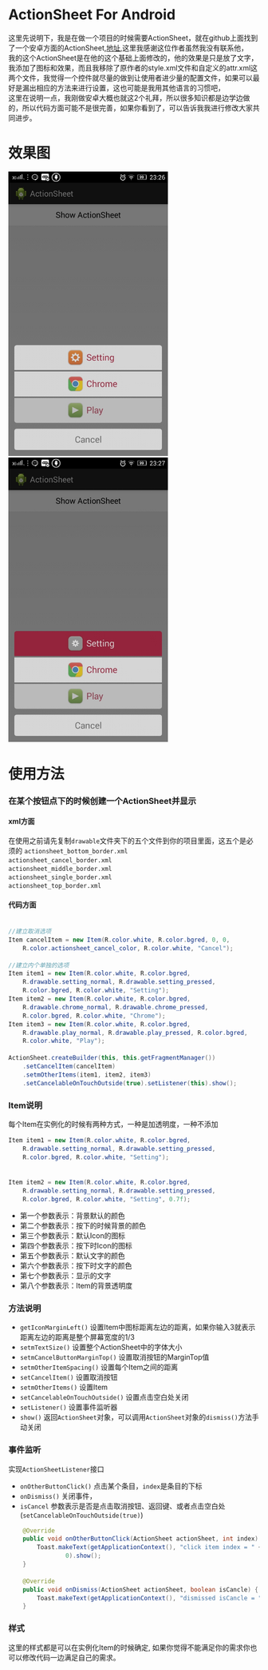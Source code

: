 ActionSheet For Android
===========
这里先说明下，我是在做一个项目的时候需要ActionSheet，就在github上面找到了一个安卓方面的ActionSheet,[地址](https://github.com/baoyongzhang/ActionSheetForAndroid/tree/master/code),这里我感谢这位作者虽然我没有联系他，  
我的这个ActionSheet是在他的这个基础上面修改的，他的效果是只是放了文字，我添加了图标和效果，而且我移除了原作者的style.xml文件和自定义的attr.xml这两个文件，我觉得一个控件就尽量的做到让使用者进少量的配置文件，如果可以最好是漏出相应的方法来进行设置，这也可能是我用其他语言的习惯吧，  
这里在说明一点，我刚做安卓大概也就这2个礼拜，所以很多知识都是边学边做的，所以代码方面可能不是很完善，如果你看到了，可以告诉我我进行修改大家共同进步。

# 效果图
<p>
   <img src="https://raw.githubusercontent.com/Dn9x/ActionSheet/master/Screenshot1.jpeg" width="320" alt="Screenshot"/>
   &nbsp;&nbsp;
   <img src="https://raw.githubusercontent.com/Dn9x/ActionSheet/master/Screenshot2.jpeg" width="320" alt="Screenshot"/>
</p>

# 使用方法

### 在某个按钮点下的时候创建一个ActionSheet并显示

#### xml方面
在使用之前请先复制`drawable`文件夹下的五个文件到你的项目里面，这五个是必须的
`actionsheet_bottom_border.xml`  
`actionsheet_cancel_border.xml`  
`actionsheet_middle_border.xml`  
`actionsheet_single_border.xml`  
`actionsheet_top_border.xml`  

#### 代码方面
```java

//建立取消选项
Item cancelItem = new Item(R.color.white, R.color.bgred, 0, 0,
	R.color.actionsheet_cancel_color, R.color.white, "Cancel");

//建立内个单独的选项
Item item1 = new Item(R.color.white, R.color.bgred,
	R.drawable.setting_normal, R.drawable.setting_pressed,
	R.color.bgred, R.color.white, "Setting");
Item item2 = new Item(R.color.white, R.color.bgred,
	R.drawable.chrome_normal, R.drawable.chrome_pressed,
	R.color.bgred, R.color.white, "Chrome");
Item item3 = new Item(R.color.white, R.color.bgred,
	R.drawable.play_normal, R.drawable.play_pressed, R.color.bgred,
	R.color.white, "Play");

ActionSheet.createBuilder(this, this.getFragmentManager())
	.setCancelItem(cancelItem)
	.setmOtherItems(item1, item2, item3)
	.setCancelableOnTouchOutside(true).setListener(this).show();
```

### Item说明

每个Item在实例化的时候有两种方式，一种是加透明度，一种不添加
```java
Item item1 = new Item(R.color.white, R.color.bgred,
	R.drawable.setting_normal, R.drawable.setting_pressed,
	R.color.bgred, R.color.white, "Setting");


Item item2 = new Item(R.color.white, R.color.bgred,
	R.drawable.setting_normal, R.drawable.setting_pressed,
	R.color.bgred, R.color.white, "Setting", 0.7f);
```
* 第一个参数表示：背景默认的颜色  
* 第二个参数表示：按下的时候背景的颜色  
* 第三个参数表示：默认Icon的图标  
* 第四个参数表示：按下时Icon的图标  
* 第五个参数表示：默认文字的颜色  
* 第六个参数表示：按下时文字的颜色  
* 第七个参数表示：显示的文字  
* 第八个参数表示：Item的背景透明度  

### 方法说明

* `getIconMarginLeft()` 设置Item中图标距离左边的距离，如果你输入3就表示距离左边的距离是整个屏幕宽度的1/3
* `setmTextSize()` 设置整个ActionSheet中的字体大小
* `setmCancelButtonMarginTop()` 设置取消按钮的MarginTop值
* `setmOtherItemSpacing()` 设置每个Item之间的距离		
* `setCancelItem()` 设置取消按钮
* `setmOtherItems()` 设置Item
* `setCancelableOnTouchOutside()` 设置点击空白处关闭
* `setListener()` 设置事件监听器
* `show()` 返回`ActionSheet`对象，可以调用`ActionSheet`对象的`dismiss()`方法手动关闭

### 事件监听

实现`ActionSheetListener`接口
* `onOtherButtonClick()` 点击某个条目，`index`是条目的下标
* `onDismiss()` 关闭事件， 
* `isCancel` 参数表示是否是点击取消按钮、返回键、或者点击空白处(`setCancelableOnTouchOutside(true)`)

```java
   	@Override
	public void onOtherButtonClick(ActionSheet actionSheet, int index) {
		Toast.makeText(getApplicationContext(), "click item index = " + index,
				0).show();
	}

	@Override
	public void onDismiss(ActionSheet actionSheet, boolean isCancle) {
		Toast.makeText(getApplicationContext(), "dismissed isCancle = " + isCancle, 0).show();
	}
```

### 样式

这里的样式都是可以在实例化Item的时候确定, 如果你觉得不能满足你的需求你也可以修改代码一边满足自己的需求。


